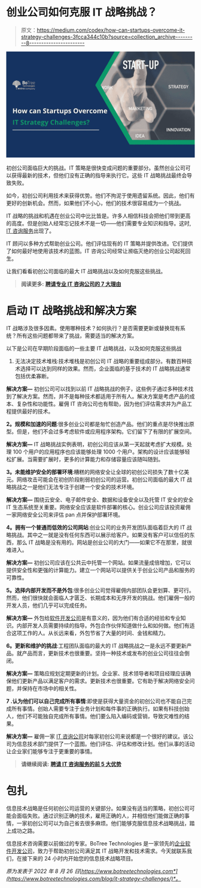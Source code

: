 # 创业公司如何克服 IT 战略挑战？

> 原文：<https://medium.com/codex/how-can-startups-overcome-it-strategy-challenges-3fcca344c10b?source=collection_archive---------8----------------------->

![](img/4b8d22b43b9930bfac0da41dcd6b661a.png)

初创公司面临巨大的挑战。IT 策略是很快变成问题的重要部分。虽然创业公司可以获得最新的技术，但他们没有正确的指导来执行它。这些 IT 战略挑战最终会导致失败。

如今，初创公司利用技术来获得优势。他们不拘泥于使用遗留系统。因此，他们有更好的创新机会。然而，如果他们不小心，他们的技术很容易成为一个挑战。

IT 战略的挑战和机遇在创业公司中比比皆是。许多人相信科技会把他们带到更高的高度。但是创始人经常忘记技术不是一切——他们需要专业知识和指导。这时, [IT 咨询服务](https://www.botreetechnologies.com/it-consulting-services)出现了。

IT 顾问以多种方式帮助创业公司。他们评估现有的 IT 策略并提供改进。它们提供了如何最好地使用该技术的蓝图。IT 咨询公司经常让濒临灭绝的创业公司起死回生。

让我们看看初创公司面临的最大 IT 战略挑战以及如何克服这些挑战。

> **阅读更多:** [**聘请专业 IT 咨询公司的 7 大理由**](https://www.botreetechnologies.com/blog/7-reasons-to-hire-a-professional-it-consulting-company/)

# 启动 IT 战略挑战和解决方案

IT 战略涉及很多因素。使用哪种技术？如何执行？是否需要更新或替换现有系统？所有这些问题都带来了挑战，需要适当的解决方案。

以下是公司在早期阶段面临的一些主要 IT 战略挑战，以及如何克服这些挑战

1.  无法决定技术堆栈:技术堆栈是初创公司 IT 战略的重要组成部分。有数百种技术选择可以达到同样的效果。然而，企业面临的基于技术的 IT 战略挑战通常包括优柔寡断。

**解决方案—** 初创公司可以找到以前 IT 战略挑战的例子，这些例子通过多种技术找到了解决方案。然而，并不是每种技术都适用于所有人。解决方案是考虑产品的成本、复杂性和功能性。雇佣 IT 咨询公司也有帮助，因为他们评估需求并为产品工程提供最好的技术。

**2。规模和加速的问题**:很多创业公司都是匆忙创造产品。他们的重点是尽快推出原型。但是，他们不会过多考虑软件或应用程序架构。它们留下了有限的扩展空间。

**解决方案—** IT 战略挑战实例表明，初创公司应该从第一天起就考虑扩大规模。处理 100 个用户的应用程序也应该能够处理 1000 个用户。架构的设计应该能够轻松扩展。当需要扩展时，更多的计算能力和存储容量应该随叫随到。

**3。未能维护安全的部署环境**:糟糕的网络安全让全球的初创公司损失了数十亿美元。网络攻击可能会在初创阶段削弱初创公司的运营。初创公司面临的最大 IT 战略挑战之一是他们无法专注于创建一个安全的技术环境。

**解决方案—** 围绕云安全、电子邮件安全、数据和设备安全以及托管 IT 安全的安全 IT 生态系统至关重要。网络安全应该是软件部署的核心。创业公司应该投资雇佣一家网络安全公司来评估 pan 点并保护部署环境。

**4。拥有一个普通而低效的公司网站**:创业公司的业务开发团队面临着巨大的 IT 战略挑战。其中之一就是没有任何东西可以展示给客户。如果没有客户可以信任的东西，那么 IT 战略是没有用的。网站是创业公司的大门——如果它不在那里，就很难进入。

**解决方案—** 初创公司应该在公共云中托管一个网站。如果流量成倍增加，它可以提供安全性和更强的计算能力。建立一个网站可以提供关于创业公司产品和服务的可靠性。

**5。选择内部开发而不是外包**:很多创业公司觉得雇佣内部团队会更划算、更可行。然而，他们很快就会面临人才匮乏、长期成本和无序开发的挑战。他们雇佣一般的开发人员，他们几乎可以完成任务。

**解决方案—** 外包给[软件开发公司](https://www.botreetechnologies.com/)是有意义的，因为他们有合适的经验和专业知识。内部开发人员需要持续的指导。外包合作伙伴知道做什么和如何做。他们有适合这项工作的人。从长远来看，外包节省了大量的时间、金钱和精力。

**6。更新和维护的挑战**:工程团队面临的最大的 IT 战略挑战之一是永远不要更新产品。就产品而言，更新技术也很重要。坚持一种技术或发布的创业公司往往会倒闭。

**解决方案—** 策略应规划定期更新的计划。企业家、技术领导者和项目经理应该确保他们更新产品以满足客户的需求。更新技术也很重要。它有助于解决网络安全问题，并保持在市场中的相关性。

**7 .认为他们可以自己完成所有事情**:即使是获得大量资金的初创公司也不能自己完成所有事情。创始人需要专注于业务计划和每件事的正确执行。如果有科技创始人，他们不可能独自完成所有事情。他们要么陷入编码或营销，导致灾难性的结果。

**解决方案—** 雇佣一家 [IT 咨询公司](https://www.botreetechnologies.com/blog/what-does-it-consulting-company-actually-do/)对每家初创公司来说都是一个很好的建议。该公司为信息技术部门提供了一个蓝图。他们评估、评估和修改计划。他们从事的活动让企业家们能够专注于更重要的事情。

> **请继续阅读:** [**聘请 IT 咨询服务的前 5 大优势**](https://www.botreetechnologies.com/blog/top-5-benefits-of-hiring-it-consulting-services/)

# 包扎

信息技术战略是任何初创公司运营的关键部分。如果没有适当的策略，初创公司可能会面临失败。通过识别正确的技术，雇用正确的人，并相信他们能做正确的事情，一家初创公司可以为自己省去很多麻烦。他们能够克服信息技术战略挑战，踏上成功之路。

信息技术咨询需要以前做过的专家。BoTree Technologies 是一家领先的[企业软件开发公司](https://www.botreetechnologies.com/enterprise-software-development-company)，致力于帮助初创公司满足其 IT 战略开发和技术需求。今天就联系我们，在接下来的 24 小时内开始您的信息技术战略项目。

*原为发表于 2022 年 8 月 26 日*[*https://www.botreetechnologies.com*](https://www.botreetechnologies.com/blog/it-strategy-challenges/)*。*